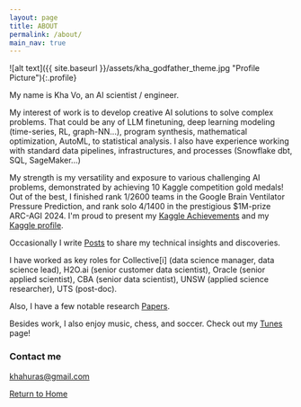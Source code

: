 ```yaml
---
layout: page
title: ABOUT
permalink: /about/
main_nav: true
---
```

![alt text]({{ site.baseurl }}/assets/kha_godfather_theme.jpg "Profile Picture"){:.profile}

My name is Kha Vo, an AI scientist / engineer. <br>

<div id="animation-container">
<canvas id="visualizationCanvas-1" class="asteroids"></canvas>
  <!--   <canvas id="visualizationCanvas" class="fibonacci" width="1604" height="600" style="width: 802px; height: 300px; opacity: 1;"></canvas> -->
</div>

My interest of work is to develop creative AI solutions to solve complex problems. That could be any of LLM finetuning, deep learning modeling (time-series, RL, graph-NN...), program synthesis, mathematical optimization, AutoML, to statistical analysis. I also have experience working with standard data pipelines, infrastructures, and processes (Snowflake dbt, SQL, SageMaker...)

<div id="animation-container">
<canvas id="visualizationCanvas-2" class="power"></canvas>
  <!--   <canvas id="visualizationCanvas" class="fibonacci" width="1604" height="600" style="width: 802px; height: 300px; opacity: 1;"></canvas> -->
</div>


My strength is my versatility and exposure to various challenging AI problems, demonstrated by achieving 10 Kaggle competition gold medals! Out of the best, I finished rank 1/2600 teams in the Google Brain Ventilator Pressure Prediction, and rank solo 4/1400 in the prestigious $1M-prize ARC-AGI 2024. I'm proud to present my [Kaggle Achievements](https://khavo.ai/kaggle) and my [Kaggle profile](https://kaggle.com/khahuras). <br>

<div id="animation-container">
<canvas id="visualizationCanvas-3" class="wave"></canvas>
  <!--   <canvas id="visualizationCanvas" class="fibonacci" width="1604" height="600" style="width: 802px; height: 300px; opacity: 1;"></canvas> -->
</div>

Occasionally I write [Posts](https://khavo.ai/posts) to share my technical insights and discoveries. 

<div id="animation-container">
 <canvas id="visualizationCanvas-4" class="fibonacci" width="1604" height="600" style="width: 802px; height: 300px; opacity: 1;"></canvas> 
</div>

I have worked as key roles for Collective[i] (data science manager, data science lead), H2O.ai (senior customer data scientist), Oracle (senior applied scientist), CBA (senior data scientist), UNSW (applied science researcher), UTS (post-doc). <br>

Also, I have a few notable research [Papers](https://khavo.ai/papers). <br>

<div id="animation-container">
<canvas id="visualizationCanvas-5" class="gravitydispersion"></canvas>
  <!--   <canvas id="visualizationCanvas" class="fibonacci" width="1604" height="600" style="width: 802px; height: 300px; opacity: 1;"></canvas> -->
</div>

Besides work, I also enjoy music, chess, and soccer. Check out my [Tunes](https://khavo.ai/tunes) page! 

<div id="animation-container">
<canvas id="visualizationCanvas-6" class="donut"></canvas>
  <!--   <canvas id="visualizationCanvas" class="fibonacci" width="1604" height="600" style="width: 802px; height: 300px; opacity: 1;"></canvas> -->
</div>

<script src="{{ '/js/neural_visuals.js' | relative_url }}"></script>

### Contact me <br>

[khahuras@gmail.com](mailto:khahuras@gmail.com) <br>

[Return to Home](https://khavo.ai)
